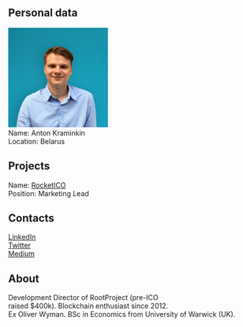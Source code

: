 ## Personal data
![photo](photo/anton_kraminkin.png)  
Name: Anton Kraminkin  
Location: Belarus  
## Projects 
Name: [RocketICO](../projects/rocketico.md)  
Position: Marketing Lead    
## Contacts
[LinkedIn](https://www.linkedin.com/in/anton-kraminkin-b21181b3/)  
[Twitter](https://twitter.com/akraminkin)  
[Medium](https://medium.com/@antonkraminkin)
## About
Development Director of RootProject (pre-ICO raised $400k). Blockchain enthusiast since 2012. Ex Oliver Wyman. BSc in Economics from University of Warwick (UK).
